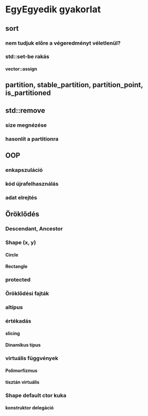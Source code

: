 # EgyEgyedik gyakorlat

## sort
### nem tudjuk előre a végeredményt véletlenül?
### std::set-be rakás
#### vector::assign

## partition, stable_partition, partition_point, is_partitioned

## std::remove
### size megnézése
### hasonlít a partitionra

## OOP
### enkapszuláció
### kód újrafelhasználás
### adat elrejtés

## Öröklődés
### Descendant, Ancestor

### Shape (x, y)
#### Circle
#### Rectangle

### protected
### Öröklődési fajták
### altípus

### értékadás
#### slicing
#### Dinamikus típus

### virtuális függvények
#### Polimorfizmus
#### tisztán virtuális

### Shape default ctor kuka
#### konstruktor delegáció
